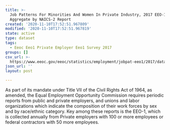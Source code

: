 ```yaml
---
title: >-
  Job Patterns For Minorities And Women In Private Industry, 2017 EEO-1 CBSA
  Aggregate by NAICS-2 Report
created: '2020-11-10T17:52:51.967809'
modified: '2020-11-10T17:52:51.967819'
state: active
type: dataset
tags:
  - Eeoc Eeo1 Private Employer Eeo1 Survey 2017
groups: []
csv_url: >-
  https://www.eeoc.gov/eeoc/statistics/employment/jobpat-eeo1/2017/datasets/year17_cbsa_nac2.txt
json_url: ''
layout: post

---
```

As part of its mandate under Title VII of the Civil Rights Act of 1964, as amended, the Equal Employment Opportunity Commission requires periodic reports from public and private employers, and unions and labor organizations which indicate the composition of their work forces by sex and by race/ethnic category. Key among these reports is the EEO-1, which is collected annually from Private employers with 100 or more employees or federal contractors with 50 more employees.
